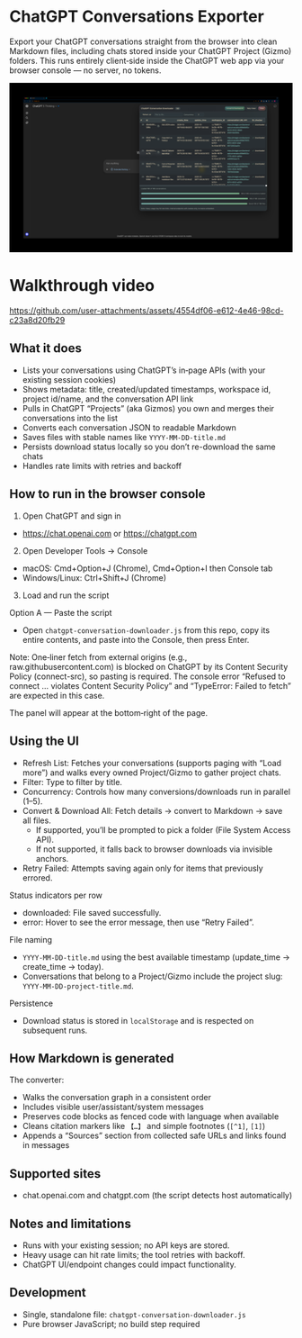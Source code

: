 # ChatGPT Conversations Exporter

Export your ChatGPT conversations straight from the browser into clean Markdown files, including chats stored inside your ChatGPT Project (Gizmo) folders. This runs entirely client‑side inside the ChatGPT web app via your browser console — no server, no tokens.

![ChatGPT Conversation Downloader UI](screenshot.png)

# Walkthrough video

https://github.com/user-attachments/assets/4554df06-e612-4e46-98cd-c23a8d20fb29



## What it does

- Lists your conversations using ChatGPT’s in‑page APIs (with your existing session cookies)
- Shows metadata: title, created/updated timestamps, workspace id, project id/name, and the conversation API link
- Pulls in ChatGPT “Projects” (aka Gizmos) you own and merges their conversations into the list
- Converts each conversation JSON to readable Markdown
- Saves files with stable names like `YYYY-MM-DD-title.md`
- Persists download status locally so you don’t re-download the same chats
- Handles rate limits with retries and backoff

## How to run in the browser console

1) Open ChatGPT and sign in
- https://chat.openai.com or https://chatgpt.com

2) Open Developer Tools → Console
- macOS: Cmd+Option+J (Chrome), Cmd+Option+I then Console tab
- Windows/Linux: Ctrl+Shift+J (Chrome)

3) Load and run the script

Option A — Paste the script
- Open `chatgpt-conversation-downloader.js` from this repo, copy its entire contents, and paste into the Console, then press Enter.

Note: One‑liner fetch from external origins (e.g., raw.githubusercontent.com) is blocked on ChatGPT by its Content Security Policy (connect-src), so pasting is required. The console error “Refused to connect … violates Content Security Policy” and “TypeError: Failed to fetch” are expected in this case.

The panel will appear at the bottom‑right of the page.

## Using the UI

- Refresh List: Fetches your conversations (supports paging with “Load more”) and walks every owned Project/Gizmo to gather project chats.
- Filter: Type to filter by title.
- Concurrency: Controls how many conversions/downloads run in parallel (1–5).
- Convert & Download All: Fetch details → convert to Markdown → save all files.
  - If supported, you’ll be prompted to pick a folder (File System Access API).
  - If not supported, it falls back to browser downloads via invisible anchors.
- Retry Failed: Attempts saving again only for items that previously errored.

Status indicators per row
- downloaded: File saved successfully.
- error: Hover to see the error message, then use “Retry Failed”.

File naming
- `YYYY-MM-DD-title.md` using the best available timestamp (update_time → create_time → today).
- Conversations that belong to a Project/Gizmo include the project slug: `YYYY-MM-DD-project-title.md`.

Persistence
- Download status is stored in `localStorage` and is respected on subsequent runs.

## How Markdown is generated

The converter:
- Walks the conversation graph in a consistent order
- Includes visible user/assistant/system messages
- Preserves code blocks as fenced code with language when available
- Cleans citation markers like `【…】` and simple footnotes (`[^1]`, `[1]`)
- Appends a “Sources” section from collected safe URLs and links found in messages

## Supported sites

- chat.openai.com and chatgpt.com (the script detects host automatically)

## Notes and limitations

- Runs with your existing session; no API keys are stored.
- Heavy usage can hit rate limits; the tool retries with backoff.
- ChatGPT UI/endpoint changes could impact functionality.

## Development

- Single, standalone file: `chatgpt-conversation-downloader.js`
- Pure browser JavaScript; no build step required

